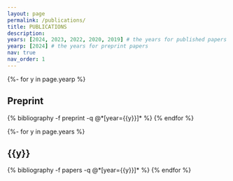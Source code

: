 ```yaml
---
layout: page
permalink: /publications/
title: PUBLICATIONS
description: 
years: [2024, 2023, 2022, 2020, 2019] # the years for published papers 
yearp: [2024] # the years for preprint papers 
nav: true
nav_order: 1
---
```

<!-- _pages/publications.md -->
<div class="publications">

<!-- <h1>PRIPRINT</h1> -->
{%- for y in page.yearp %}
  <h2 class="year">Preprint</h2>
  {% bibliography -f preprint -q @*[year={{y}}]* %}
{% endfor %}

<!-- <h1>PUBLICATIONS</h1> -->
{%- for y in page.years %}
  <h2 class="year">{{y}}</h2>
  {% bibliography -f papers -q @*[year={{y}}]* %}
{% endfor %}

</div>
